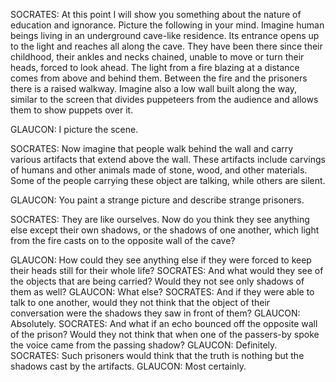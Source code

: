 SOCRATES: At this point I will show you something about the nature of education and ignorance. Picture the following in your mind. Imagine human beings living in an underground cave-like residence. Its entrance opens up to the light and reaches all along the cave. They have been there since their childhood, their ankles and necks chained, unable to move or turn their heads, forced to look ahead. The light from a fire blazing at a distance comes from above and behind them. Between the fire and the prisoners there is a raised walkway. Imagine also a low wall built along the way, similar to the screen that divides puppeteers from the audience and allows them to show puppets over it. 

GLAUCON: I picture the scene. 

SOCRATES: Now imagine that people walk behind the wall and carry various artifacts that extend above the wall. These artifacts include carvings of humans and other animals made of stone, wood, and other materials. Some of the people carrying these object are talking, while others are silent. 

GLAUCON: You paint a strange picture and describe strange prisoners. 

SOCRATES: They are like ourselves. Now do you think they see anything else except their own shadows, or the shadows of one another, which light from the fire casts on to the opposite wall of the cave? 

GLAUCON: How could they see anything else if they were forced to keep their heads still for their whole life? SOCRATES: And what would they see of the objects that are being carried? Would they not see only shadows of them as well? GLAUCON: What else? SOCRATES: And if they were able to talk to one another, would they not think that the object of their conversation were the shadows they saw in front of them? GLAUCON: Absolutely. SOCRATES: And what if an echo bounced off the opposite wall of the prison? Would they not think that when one of the passers-by spoke the voice came from the passing shadow? GLAUCON: Definitely. SOCRATES: Such prisoners would think that the truth is nothing but the shadows cast by the artifacts. GLAUCON: Most certainly.